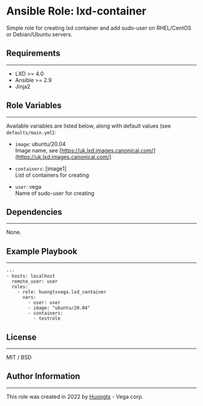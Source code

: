 # Ansible Role: lxd-container

Simple role for creating lxd container and add sudo-user on RHEL/CentOS or Debian/Ubuntu servers.

## Requirements
---

* LXD >= 4.0
* Ansible >= 2.9
* Jinja2

## Role Variables
---

Available variables are listed below, along with default values (see `defaults/main.yml`):

* `image`: ubuntu/20.04  
  Image name, see [https://uk.lxd.images.canonical.com/](https://uk.lxd.images.canonical.com/)  

* `containers`: [image1]  
  List of containers for creating  

* `user`: vega  
  Name of sudo-user for creating   

## Dependencies
---

None.

## Example Playbook
---

    ---
    - hosts: localhost
      remote_user: user
      roles:
        - role: huongtxvega.lxd_container
          vars:
            - user: user
            - image: "ubuntu/20.04"
            - containers:
              - testrole

## License
---

MIT / BSD

## Author Information
---

This role was created in 2022 by [Huongtx](https://github.com/trinhhuong244/) - Vega corp.
